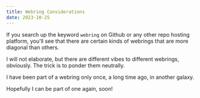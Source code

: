 ```yaml
---
title: Webring Considerations
date: 2023-10-25
---
```

If you search up the keyword `webring` on Github or any other repo hosting platform, you'll see that there are certain kinds of webrings that are more diagonal than others.

I will not elaborate, but there are different vibes to different webrings, obviously. The trick is to ponder them neutrally.

I have been part of a webring only once, a long time ago, in another galaxy.

Hopefully I can be part of one again, soon!
